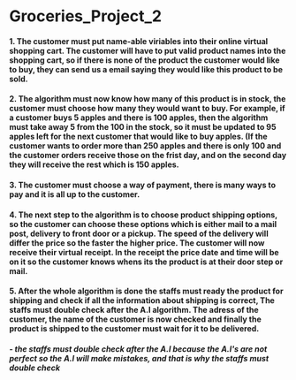 # Groceries_Project_2
#### 1. The customer must put name-able viriables into their online virtual shopping cart. The customer will have to put valid product names into the shopping cart, so if there is none of the product the customer would like to buy, they can send us a email saying they would like this product to be sold.

#### 2. The algorithm must now know how many of this product is in stock, the customer must choose how many they would want to buy. For example, if a customer buys 5 apples and there is 100 apples, then the algorithm must take away 5 from the 100 in the stock, so it must be updated to 95 apples left for the next customer that would like to buy apples. (If the customer wants to order more than 250 apples and there is only 100 and the customer orders receive those on the frist day, and on the second day they will receive the rest which is 150 apples.

#### 3. The customer must choose a way of payment, there is many ways to pay and it is all up to the customer.

#### 4. The next step to the algorithm is to choose product shipping options, so the customer can choose these options which is either mail to a mail post, delivery to front door or a pickup. The speed of the delivery will differ the price so the faster the higher price. The customer will now receive their virtual receipt. In the receipt the price date and time will be on it so the customer knows whens its the product is at their door step or mail.

#### 5. After the whole algorithm is done the staffs must ready the product for shipping and check if all the information about shipping is correct, The staffs must double check after the A.I algorithm. The adress of the customer, the name of the customer is now checked and finally the product is shipped to the customer must wait for it to be delivered.
##### - the staffs must double check after the A.I because the A.I's are not perfect so the A.I will make mistakes, and that is why the staffs must double check
